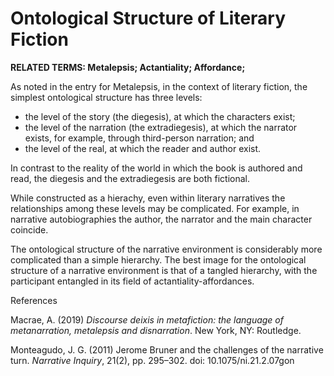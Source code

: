 # Ontological Structure of Literary Fiction

**RELATED TERMS: Metalepsis; Actantiality; Affordance;**

As noted in the entry for Metalepsis, in the context of literary fiction, the simplest ontological structure has three levels: 

* the level of the story (the diegesis), at which the characters exist; 
* the level of the narration (the extradiegesis), at which the narrator exists, for example, through third-person narration; and 
* the level of the real, at which the reader and author exist. 

In contrast to the reality of the world in which the book is authored and read, the diegesis and the extradiegesis are both fictional.

While constructed as a hierachy, even within literary narratives the relationships among these levels may be complicated. For example, in narrative autobiographies the author, the narrator and the main character coincide.

The ontological structure of the narrative environment is considerably more complicated than a simple hierarchy. The best image for the ontological structure of a narrative environment is that of a tangled hierarchy, with the participant entangled in its field of actantiality-affordances.

References

Macrae, A. (2019) _Discourse deixis in metafiction: the language of metanarration, metalepsis and disnarration_. New York, NY: Routledge.

Monteagudo, J. G. (2011) Jerome Bruner and the challenges of the narrative turn. _Narrative Inquiry_, 21(2), pp. 295–302. doi: 10.1075/ni.21.2.07gon
